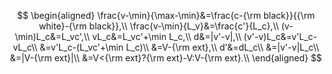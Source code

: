 $$
\begin{aligned}
    \frac{v-\min}{\max-\min}&=\frac{c-{\rm black}}{{\rm white}-{\rm black}},\\
    \frac{v-\min}{L_v}&=\frac{c'}{L_c},\\
    (v-\min)L_c&=L_vc',\\
    vL_c&=L_vc'+\min L_c,\\
    d&=|v'-v|,\\
    (v'-v)L_c&=v'L_c-vL_c\\
        &=v'L_c-(L_vc'+\min L_c)\\
        &=V-{\rm ext},\\
    d'&=dL_c\\
        &=|v'-v|L_c\\
        &=|V-{\rm ext}|\\
        &=V<{\rm ext}?{\rm ext}-V:V-{\rm ext}.\\
\end{aligned}
$$
